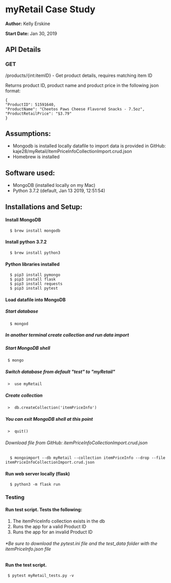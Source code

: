 # myRetail Case Study

**Author:**  Kelly Erskine

**Start Date:**  Jan 30, 2019

## API Details

### GET

/products/{int:itemID}  - Get product details, requires matching item ID

Returns product ID, product name and product price in the following json format:

    {
    "ProductID": 51591640,
    "ProductName": "Cheetos Paws Cheese Flavored Snacks - 7.5oz",
    "ProductRetailPrice": "$3.79"
    }


## Assumptions:
 -  Mongodb is installed locally 
              datafile to import data is provided in GitHub: kaje28/myRetail/itemPriceInfoCollectionImport.crud.json
 -  Homebrew is installed


## Software used:
 -  MongoDB (installed locally on my Mac)
 -  Python 3.7.2 (default, Jan 13 2019, 12:51:54)

 
 ##  Installations and Setup:

  ####  Install MongoDB
      $ brew install mongodb
      
  ####  Install python 3.7.2
      $ brew install python3
 
  #### Python libraries installed
      $ pip3 install pymongo
      $ pip3 install flask
      $ pip3 install requests
      $ pip3 install pytest


  ####  Load datafile into MongoDB
  #####  Start database
      $ mongod
      
 ##### In another terminal create collection and run data import
  #####  Start MongoDB shell
     $ mongo
 #####  Switch database from default "test" to "myRetail"
     >  use myRetail
 ##### Create collection
     >  db.createCollection('itemPriceInfo')
 #####  You can exit MongoDB shell at this point
     >  quit()
     
  ###### *Download file from GitHub: itemPriceInfoCollectionImport.crud.json*
  
      $ mongoimport --db myRetail --collection itemPriceInfo --drop --file itemPriceInfoCollectionImport.crud.json
      
      
  #### Run web server locally (flask)
      $ python3 -m flask run
      
 ###  Testing
 ####  Run test script.  Tests the following:
 1.  The itemPriceInfo collection exists in the db
 2.  Runs the app for a valid Product ID
 3.  Runs the app for an invalid Product ID
 
 ###### *Be sure to download the pytest.ini file and the test_data folder with the itemPriceInfo.json file
 #### Run the test script.
     $ pytest myRetail_tests.py -v
